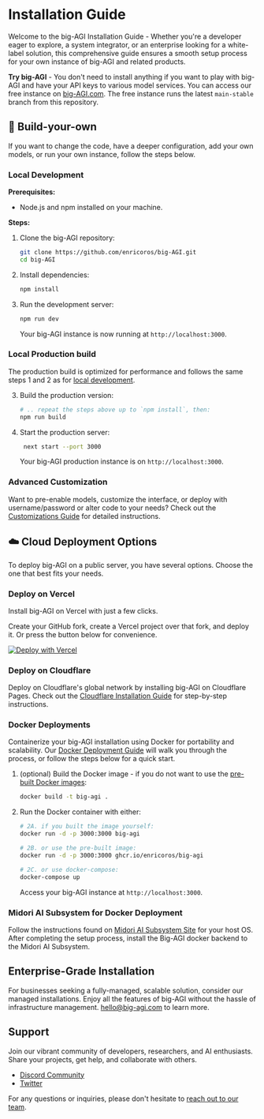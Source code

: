 # Installation Guide

Welcome to the big-AGI Installation Guide - Whether you're a developer
eager to explore, a system integrator, or an enterprise looking for a
white-label solution, this comprehensive guide ensures a smooth setup
process for your own instance of big-AGI and related products.

**Try big-AGI** - You don't need to install anything if you want to play with big-AGI
and have your API keys to various model services. You can access our free instance on [big-AGI.com](https://big-agi.com).
The free instance runs the latest `main-stable` branch from this repository.

## 🧩 Build-your-own

If you want to change the code, have a deeper configuration,
add your own models, or run your own instance, follow the steps below.

### Local Development

**Prerequisites:**

- Node.js and npm installed on your machine.

**Steps:**

1. Clone the big-AGI repository:
   ```bash
   git clone https://github.com/enricoros/big-AGI.git
   cd big-AGI
   ```
2. Install dependencies:
   ```bash
   npm install
   ```
3. Run the development server:
   ```bash
   npm run dev
   ```
   Your big-AGI instance is now running at `http://localhost:3000`.

### Local Production build

The production build is optimized for performance and follows
the same steps 1 and 2 as for [local development](#local-development).

3. Build the production version:
   ```bash
   # .. repeat the steps above up to `npm install`, then:
   npm run build
   ```
4. Start the production server:
   ```bash
    next start --port 3000
    ```
   Your big-AGI production instance is on `http://localhost:3000`.

### Advanced Customization

Want to pre-enable models, customize the interface, or deploy with username/password or alter code to your needs?
Check out the [Customizations Guide](README.md) for detailed instructions.

## ☁️ Cloud Deployment Options

To deploy big-AGI on a public server, you have several options. Choose the one that best fits your needs.

### Deploy on Vercel

Install big-AGI on Vercel with just a few clicks.

Create your GitHub fork, create a Vercel project over that fork, and deploy it. Or press the button below for convenience.

[![Deploy with Vercel](https://vercel.com/button)](https://vercel.com/new/clone?repository-url=https%3A%2F%2Fgithub.com%2Fenricoros%2Fbig-AGI&env=OPENAI_API_KEY&envDescription=Backend%20API%20keys%2C%20optional%20and%20may%20be%20overridden%20by%20the%20UI.&envLink=https%3A%2F%2Fgithub.com%2Fenricoros%2Fbig-AGI%2Fblob%2Fmain%2Fdocs%2Fenvironment-variables.md&project-name=big-AGI)

### Deploy on Cloudflare

Deploy on Cloudflare's global network by installing big-AGI on
Cloudflare Pages. Check out the [Cloudflare Installation Guide](deploy-cloudflare.md)
for step-by-step instructions.

### Docker Deployments

Containerize your big-AGI installation using Docker for portability and scalability.
Our [Docker Deployment Guide](deploy-docker.md) will walk you through the process,
or follow the steps below for a quick start.

1. (optional) Build the Docker image - if you do not want to use the [pre-built Docker images](https://github.com/enricoros/big-AGI/pkgs/container/big-agi):
   ```bash
   docker build -t big-agi .
   ```
2. Run the Docker container with either:
   ```bash
   # 2A. if you built the image yourself:
   docker run -d -p 3000:3000 big-agi

   # 2B. or use the pre-built image:
   docker run -d -p 3000:3000 ghcr.io/enricoros/big-agi

   # 2C. or use docker-compose:
   docker-compose up
   ```
   Access your big-AGI instance at `http://localhost:3000`.

### Midori AI Subsystem for Docker Deployment

Follow the instructions found on [Midori AI Subsystem Site](https://io.midori-ai.xyz/subsystem/manager/)
for your host OS. After completing the setup process, install the Big-AGI docker backend to the Midori AI Subsystem.

## Enterprise-Grade Installation

For businesses seeking a fully-managed, scalable solution, consider our managed installations.
Enjoy all the features of big-AGI without the hassle of infrastructure management. [hello@big-agi.com](mailto:hello@big-agi.com) to learn more.

## Support

Join our vibrant community of developers, researchers, and AI enthusiasts. Share your projects, get help, and collaborate with others.

- [Discord Community](https://discord.gg/MkH4qj2Jp9)
- [Twitter](https://twitter.com/yourusername)

For any questions or inquiries, please don't hesitate to [reach out to our team](mailto:hello@big-agi.com).
